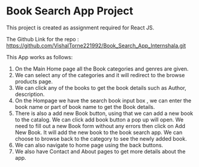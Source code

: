 # Book Search App Project

This project is created as assignment required for React JS.

The Github Link for the repo : https://github.com/VishalTorne221992/Book_Search_App_Internshala.git

This App works as follows: 

1) On the Main Home page all the Book categories and genres are given.
2) We can select any of the categories and it will redirect to the browse products page.
3) We can click any of the books to get the book details such as Author, description.
4) On the Hompage we have the search book input box , we can enter the book name or part of book name
   to get the Book details.
5) There is also a add new Book button, using that we can add a new book to the catalog. We can click
   add book button a pop up will open. We need to fill out a new Book form without any errors then click 
   on Add New Book. It will add the new book to the book search app. We can choose to browse back to the category to see the newly added book.
6) We can also navigate to home page using the back buttons.
7) We also have Contact and About pages to get more details about the app.